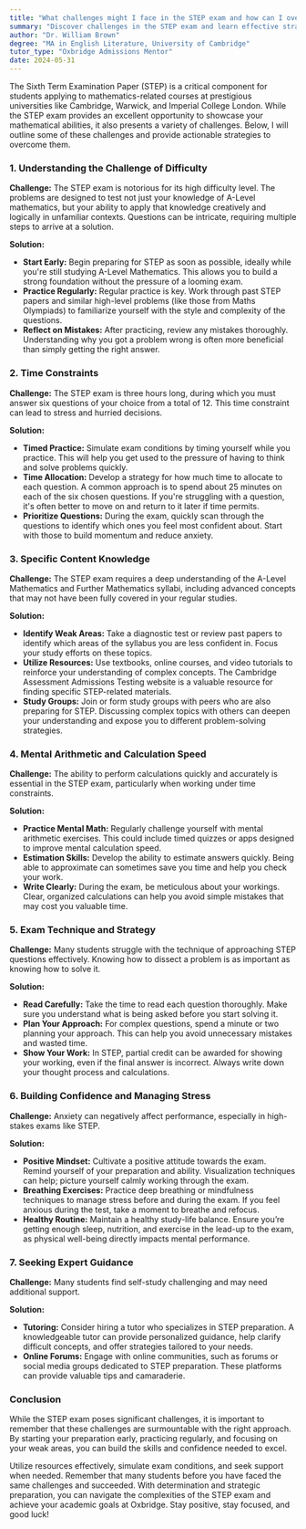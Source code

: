 ```yaml
---
title: "What challenges might I face in the STEP exam and how can I overcome them?"
summary: "Discover challenges in the STEP exam and learn effective strategies to overcome them for success in mathematics courses at top universities."
author: "Dr. William Brown"
degree: "MA in English Literature, University of Cambridge"
tutor_type: "Oxbridge Admissions Mentor"
date: 2024-05-31
---
```


The Sixth Term Examination Paper (STEP) is a critical component for students applying to mathematics-related courses at prestigious universities like Cambridge, Warwick, and Imperial College London. While the STEP exam provides an excellent opportunity to showcase your mathematical abilities, it also presents a variety of challenges. Below, I will outline some of these challenges and provide actionable strategies to overcome them.

### 1. Understanding the Challenge of Difficulty

**Challenge:** The STEP exam is notorious for its high difficulty level. The problems are designed to test not just your knowledge of A-Level mathematics, but your ability to apply that knowledge creatively and logically in unfamiliar contexts. Questions can be intricate, requiring multiple steps to arrive at a solution.

**Solution:** 
- **Start Early:** Begin preparing for STEP as soon as possible, ideally while you're still studying A-Level Mathematics. This allows you to build a strong foundation without the pressure of a looming exam.
- **Practice Regularly:** Regular practice is key. Work through past STEP papers and similar high-level problems (like those from Maths Olympiads) to familiarize yourself with the style and complexity of the questions.
- **Reflect on Mistakes:** After practicing, review any mistakes thoroughly. Understanding why you got a problem wrong is often more beneficial than simply getting the right answer.

### 2. Time Constraints

**Challenge:** The STEP exam is three hours long, during which you must answer six questions of your choice from a total of 12. This time constraint can lead to stress and hurried decisions.

**Solution:**
- **Timed Practice:** Simulate exam conditions by timing yourself while you practice. This will help you get used to the pressure of having to think and solve problems quickly.
- **Time Allocation:** Develop a strategy for how much time to allocate to each question. A common approach is to spend about 25 minutes on each of the six chosen questions. If you're struggling with a question, it's often better to move on and return to it later if time permits.
- **Prioritize Questions:** During the exam, quickly scan through the questions to identify which ones you feel most confident about. Start with those to build momentum and reduce anxiety.

### 3. Specific Content Knowledge

**Challenge:** The STEP exam requires a deep understanding of the A-Level Mathematics and Further Mathematics syllabi, including advanced concepts that may not have been fully covered in your regular studies.

**Solution:**
- **Identify Weak Areas:** Take a diagnostic test or review past papers to identify which areas of the syllabus you are less confident in. Focus your study efforts on these topics.
- **Utilize Resources:** Use textbooks, online courses, and video tutorials to reinforce your understanding of complex concepts. The Cambridge Assessment Admissions Testing website is a valuable resource for finding specific STEP-related materials.
- **Study Groups:** Join or form study groups with peers who are also preparing for STEP. Discussing complex topics with others can deepen your understanding and expose you to different problem-solving strategies.

### 4. Mental Arithmetic and Calculation Speed

**Challenge:** The ability to perform calculations quickly and accurately is essential in the STEP exam, particularly when working under time constraints.

**Solution:**
- **Practice Mental Math:** Regularly challenge yourself with mental arithmetic exercises. This could include timed quizzes or apps designed to improve mental calculation speed.
- **Estimation Skills:** Develop the ability to estimate answers quickly. Being able to approximate can sometimes save you time and help you check your work.
- **Write Clearly:** During the exam, be meticulous about your workings. Clear, organized calculations can help you avoid simple mistakes that may cost you valuable time.

### 5. Exam Technique and Strategy

**Challenge:** Many students struggle with the technique of approaching STEP questions effectively. Knowing how to dissect a problem is as important as knowing how to solve it.

**Solution:**
- **Read Carefully:** Take the time to read each question thoroughly. Make sure you understand what is being asked before you start solving it.
- **Plan Your Approach:** For complex questions, spend a minute or two planning your approach. This can help you avoid unnecessary mistakes and wasted time.
- **Show Your Work:** In STEP, partial credit can be awarded for showing your working, even if the final answer is incorrect. Always write down your thought process and calculations.

### 6. Building Confidence and Managing Stress

**Challenge:** Anxiety can negatively affect performance, especially in high-stakes exams like STEP.

**Solution:**
- **Positive Mindset:** Cultivate a positive attitude towards the exam. Remind yourself of your preparation and ability. Visualization techniques can help; picture yourself calmly working through the exam.
- **Breathing Exercises:** Practice deep breathing or mindfulness techniques to manage stress before and during the exam. If you feel anxious during the test, take a moment to breathe and refocus.
- **Healthy Routine:** Maintain a healthy study-life balance. Ensure you’re getting enough sleep, nutrition, and exercise in the lead-up to the exam, as physical well-being directly impacts mental performance.

### 7. Seeking Expert Guidance

**Challenge:** Many students find self-study challenging and may need additional support.

**Solution:**
- **Tutoring:** Consider hiring a tutor who specializes in STEP preparation. A knowledgeable tutor can provide personalized guidance, help clarify difficult concepts, and offer strategies tailored to your needs.
- **Online Forums:** Engage with online communities, such as forums or social media groups dedicated to STEP preparation. These platforms can provide valuable tips and camaraderie.

### Conclusion

While the STEP exam poses significant challenges, it is important to remember that these challenges are surmountable with the right approach. By starting your preparation early, practicing regularly, and focusing on your weak areas, you can build the skills and confidence needed to excel. 

Utilize resources effectively, simulate exam conditions, and seek support when needed. Remember that many students before you have faced the same challenges and succeeded. With determination and strategic preparation, you can navigate the complexities of the STEP exam and achieve your academic goals at Oxbridge. Stay positive, stay focused, and good luck!
    